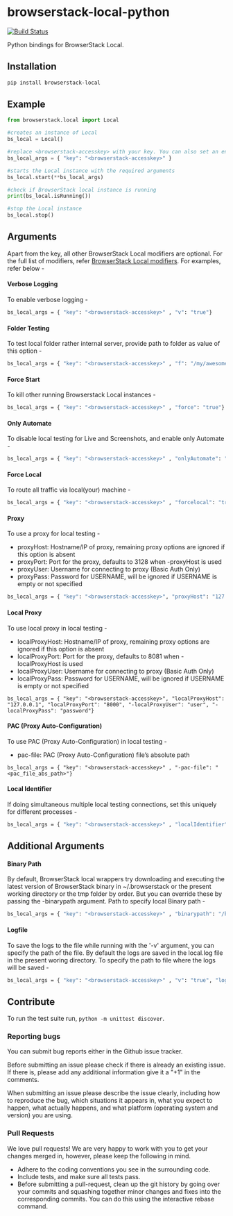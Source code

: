 # browserstack-local-python

[![Build Status](https://travis-ci.org/browserstack/browserstack-local-python.svg?branch=master)](https://travis-ci.org/browserstack/browserstack-local-python)

Python bindings for BrowserStack Local.

## Installation

```sh
pip install browserstack-local
```

## Example

```python
from browserstack.local import Local

#creates an instance of Local
bs_local = Local()

#replace <browserstack-accesskey> with your key. You can also set an environment variable - "BROWSERSTACK_ACCESS_KEY".
bs_local_args = { "key": "<browserstack-accesskey>" }

#starts the Local instance with the required arguments
bs_local.start(**bs_local_args)

#check if BrowserStack local instance is running
print(bs_local.isRunning())

#stop the Local instance
bs_local.stop()

```

## Arguments

Apart from the key, all other BrowserStack Local modifiers are optional. For the full list of modifiers, refer [BrowserStack Local modifiers](https://www.browserstack.com/local-testing#modifiers). For examples, refer below -  

#### Verbose Logging
To enable verbose logging - 
```sh
bs_local_args = { "key": "<browserstack-accesskey>" , "v": "true"}
```

#### Folder Testing
To test local folder rather internal server, provide path to folder as value of this option - 
```sh
bs_local_args = { "key": "<browserstack-accesskey>" , "f": "/my/awesome/folder"}
```

#### Force Start 
To kill other running Browserstack Local instances - 
```sh
bs_local_args = { "key": "<browserstack-accesskey>" , "force": "true"}
```

#### Only Automate
To disable local testing for Live and Screenshots, and enable only Automate - 
```sh
bs_local_args = { "key": "<browserstack-accesskey>" , "onlyAutomate": "true"}
```

#### Force Local
To route all traffic via local(your) machine - 
```sh
bs_local_args = { "key": "<browserstack-accesskey>" , "forcelocal": "true"}
```

#### Proxy
To use a proxy for local testing -  

* proxyHost: Hostname/IP of proxy, remaining proxy options are ignored if this option is absent
* proxyPort: Port for the proxy, defaults to 3128 when -proxyHost is used
* proxyUser: Username for connecting to proxy (Basic Auth Only)
* proxyPass: Password for USERNAME, will be ignored if USERNAME is empty or not specified

```sh
bs_local_args = { "key": "<browserstack-accesskey>", "proxyHost": "127.0.0.1", "proxyPort": "8000", "proxyUser": "user", "proxyPass": "password"}
```

#### Local Proxy
To use local proxy in local testing -

* localProxyHost: Hostname/IP of proxy, remaining proxy options are ignored if this option is absent
* localProxyPort: Port for the proxy, defaults to 8081 when -localProxyHost is used
* localProxyUser: Username for connecting to proxy (Basic Auth Only)
* localProxyPass: Password for USERNAME, will be ignored if USERNAME is empty or not specified

```
bs_local_args = { "key": "<browserstack-accesskey>", "localProxyHost": "127.0.0.1", "localProxyPort": "8000", "-localProxyUser": "user", "-localProxyPass": "password"}
```

#### PAC (Proxy Auto-Configuration)
To use PAC (Proxy Auto-Configuration) in local testing -

* pac-file: PAC (Proxy Auto-Configuration) file’s absolute path

```
bs_local_args = { "key": "<browserstack-accesskey>" , "-pac-file": "<pac_file_abs_path>"}
```

#### Local Identifier
If doing simultaneous multiple local testing connections, set this uniquely for different processes - 
```sh
bs_local_args = { "key": "<browserstack-accesskey>" , "localIdentifier": "randomstring"}
```

## Additional Arguments

#### Binary Path

By default, BrowserStack local wrappers try downloading and executing the latest version of BrowserStack binary in ~/.browserstack or the present working directory or the tmp folder by order. But you can override these by passing the -binarypath argument.
Path to specify local Binary path -
```sh
bs_local_args = { "key": "<browserstack-accesskey>" , "binarypath": "/browserstack/BrowserStackLocal"}
```

#### Logfile
To save the logs to the file while running with the '-v' argument, you can specify the path of the file. By default the logs are saved in the local.log file in the present woring directory. 
To specify the path to file where the logs will be saved - 
```sh
bs_local_args = { "key": "<browserstack-accesskey>" , "v": "true", "logfile": "/browserstack/logs.txt"}
```

## Contribute

To run the test suite run, `python -m unittest discover`.

### Reporting bugs

You can submit bug reports either in the Github issue tracker.

Before submitting an issue please check if there is already an existing issue. If there is, please add any additional information give it a "+1" in the comments.

When submitting an issue please describe the issue clearly, including how to reproduce the bug, which situations it appears in, what you expect to happen, what actually happens, and what platform (operating system and version) you are using.

### Pull Requests

We love pull requests! We are very happy to work with you to get your changes merged in, however, please keep the following in mind.

* Adhere to the coding conventions you see in the surrounding code.
* Include tests, and make sure all tests pass.
* Before submitting a pull-request, clean up the git history by going over your commits and squashing together minor changes and fixes into the corresponding commits. You can do this using the interactive rebase command.
